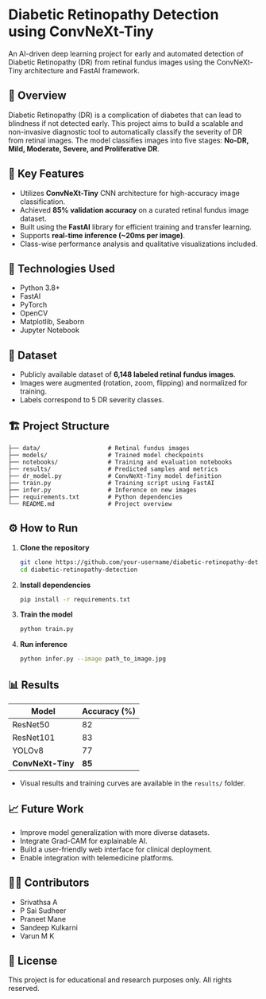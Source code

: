 # Diabetic Retinopathy Detection using ConvNeXt-Tiny

An AI-driven deep learning project for early and automated detection of Diabetic Retinopathy (DR) from retinal fundus images using the ConvNeXt-Tiny architecture and FastAI framework.

## 📌 Overview

Diabetic Retinopathy (DR) is a complication of diabetes that can lead to blindness if not detected early. This project aims to build a scalable and non-invasive diagnostic tool to automatically classify the severity of DR from retinal images. The model classifies images into five stages: **No-DR, Mild, Moderate, Severe, and Proliferative DR**.

## 🚀 Key Features

- Utilizes **ConvNeXt-Tiny** CNN architecture for high-accuracy image classification.
- Achieved **85% validation accuracy** on a curated retinal fundus image dataset.
- Built using the **FastAI** library for efficient training and transfer learning.
- Supports **real-time inference (~20ms per image)**.
- Class-wise performance analysis and qualitative visualizations included.

## 🧠 Technologies Used

- Python 3.8+
- FastAI
- PyTorch
- OpenCV
- Matplotlib, Seaborn
- Jupyter Notebook

## 📂 Dataset

- Publicly available dataset of **6,148 labeled retinal fundus images**.
- Images were augmented (rotation, zoom, flipping) and normalized for training.
- Labels correspond to 5 DR severity classes.

## 🏗️ Project Structure

```
├── data/                   # Retinal fundus images
├── models/                 # Trained model checkpoints
├── notebooks/              # Training and evaluation notebooks
├── results/                # Predicted samples and metrics
├── dr_model.py             # ConvNeXt-Tiny model definition
├── train.py                # Training script using FastAI
├── infer.py                # Inference on new images
├── requirements.txt        # Python dependencies
└── README.md               # Project overview
```

## ⚙️ How to Run

1. **Clone the repository**
   ```bash
   git clone https://github.com/your-username/diabetic-retinopathy-detection.git
   cd diabetic-retinopathy-detection
   ```

2. **Install dependencies**
   ```bash
   pip install -r requirements.txt
   ```

3. **Train the model**
   ```bash
   python train.py
   ```

4. **Run inference**
   ```bash
   python infer.py --image path_to_image.jpg
   ```

## 📊 Results

| Model          | Accuracy (%) |
|----------------|--------------|
| ResNet50       | 82           |
| ResNet101      | 83           |
| YOLOv8         | 77           |
| **ConvNeXt-Tiny** | **85**      |

- Visual results and training curves are available in the `results/` folder.

## 📈 Future Work

- Improve model generalization with more diverse datasets.
- Integrate Grad-CAM for explainable AI.
- Build a user-friendly web interface for clinical deployment.
- Enable integration with telemedicine platforms.

## 👨‍💻 Contributors

- Srivathsa A  
- P Sai Sudheer  
- Praneet Mane  
- Sandeep Kulkarni  
- Varun M K  

## 📜 License

This project is for educational and research purposes only. All rights reserved.
